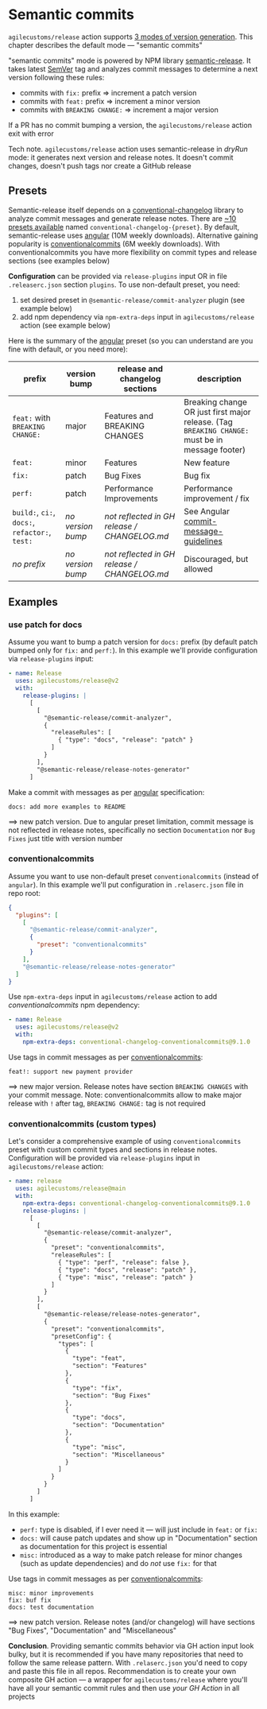 # Semantic commits

`agilecustoms/release` action supports [3 modes of version generation](./version-generation.md).
This chapter describes the default mode — "semantic commits"

"semantic commits" mode is powered by NPM library [semantic-release](https://github.com/semantic-release).
It takes latest [SemVer](https://semver.org) tag and analyzes commit messages to determine a next version following these rules:
- commits with `fix:` prefix ⇒ increment a patch version
- commits with `feat:` prefix ⇒ increment a minor version
- commits with `BREAKING CHANGE:` ⇒ increment a major version

If a PR has no commit bumping a version, the `agilecustoms/release` action exit with error

Tech note. `agilecustoms/release` action uses semantic-release in _dryRun_ mode:
it generates next version and release notes.
It doesn't commit changes, doesn't push tags nor create a GitHub release

## Presets

Semantic-release itself depends on a [conventional-changelog](https://github.com/conventional-changelog/conventional-changelog) library
to analyze commit messages and generate release notes.
There are [~10 presets available](https://github.com/conventional-changelog/conventional-changelog/tree/master/packages) named `conventional-changelog-{preset}`.
By default, semantic-release uses [angular](https://www.npmjs.com/package/conventional-changelog-angular) (10M weekly downloads).
Alternative gaining popularity is [conventionalcommits](https://www.npmjs.com/package/conventional-changelog-conventionalcommits) (6M weekly downloads).
With conventionalcommits you have more flexibility on commit types and release sections (see examples below)

**Configuration** can be provided via `release-plugins` input OR in file `.releaserc.json` section `plugins`.
To use non-default preset, you need:
1) set desired preset in `@semantic-release/commit-analyzer` plugin (see example below)
2) add npm dependency via `npm-extra-deps` input in `agilecustoms/release` action (see example below)

Here is the summary of the [angular](https://github.com/angular/angular/blob/main/contributing-docs/commit-message-guidelines.md) preset (so you can understand are you fine with default, or you need more):

| prefix                                         | version bump      | release and changelog sections               | description                                                                                                                               |
|------------------------------------------------|-------------------|----------------------------------------------|-------------------------------------------------------------------------------------------------------------------------------------------|
| `feat:` with `BREAKING CHANGE:`                | major             | Features  and  BREAKING CHANGES              | Breaking change OR just first major release. (Tag `BREAKING CHANGE:` must be in message footer)                                           |
| `feat:`                                        | minor             | Features                                     | New feature                                                                                                                               |
| `fix:`                                         | patch             | Bug Fixes                                    | Bug fix                                                                                                                                   |
| `perf:`                                        | patch             | Performance Improvements                     | Performance improvement / fix                                                                                                             |
| `build:`, `ci:`, `docs:`, `refactor:`, `test:` | _no version bump_ | _not reflected in GH release / CHANGELOG.md_ | See Angular [commit-message-guidelines](https://github.com/angular/angular/blob/main/contributing-docs/commit-message-guidelines.md#type) |
| _no prefix_                                    | _no version bump_ | _not reflected in GH release / CHANGELOG.md_ | Discouraged, but allowed                                                                                                                  |

## Examples

### use patch for docs

Assume you want to bump a patch version for `docs:` prefix (by default patch bumped only for `fix:` and `perf:`).
In this example we'll provide configuration via `release-plugins` input:

```yaml
- name: Release
  uses: agilecustoms/release@v2
  with:
    release-plugins: |
      [
        [
          "@semantic-release/commit-analyzer",
          {
            "releaseRules": [
              { "type": "docs", "release": "patch" }
            ]
          }
        ],
        "@semantic-release/release-notes-generator"
      ]
```

Make a commit with messages as per [angular](https://www.npmjs.com/package/conventional-changelog-angular) specification:
```text
docs: add more examples to README
```

==> new patch version. Due to angular preset limitation, commit message is not reflected in release notes,
specifically no section `Documentation` nor `Bug Fixes` just title with version number

### conventionalcommits

Assume you want to use non-default preset `conventionalcommits` (instead of `angular`).
In this example we'll put configuration in `.relaserc.json` file in repo root:

```json
{
  "plugins": [
    [
      "@semantic-release/commit-analyzer",
      {
        "preset": "conventionalcommits"
      }
    ],
    "@semantic-release/release-notes-generator"
  ]
}
```

Use `npm-extra-deps` input in `agilecustoms/release` action to add _conventionalcommits_ npm dependency:
```yaml
- name: Release
  uses: agilecustoms/release@v2
  with:
    npm-extra-deps: conventional-changelog-conventionalcommits@9.1.0
```

Use tags in commit messages as per [conventionalcommits](https://www.conventionalcommits.org/en/v1.0.0/):
```text
feat!: support new payment provider
```

==> new major version. Release notes have section `BREAKING CHANGES` with your commit message.
Note: conventionalcommits allow to make major release with `!` after tag, `BREAKING CHANGE:` tag is not required

### conventionalcommits (custom types)

Let's consider a comprehensive example of using `conventionalcommits` preset with custom commit types and sections in release notes.
Configuration will be provided via `release-plugins` input in `agilecustoms/release` action:

```yaml
- name: release
  uses: agilecustoms/release@main
  with:
    npm-extra-deps: conventional-changelog-conventionalcommits@9.1.0
    release-plugins: |
      [
        [
          "@semantic-release/commit-analyzer",
          {
            "preset": "conventionalcommits",
            "releaseRules": [
              { "type": "perf", "release": false },
              { "type": "docs", "release": "patch" },
              { "type": "misc", "release": "patch" }
            ]
          }
        ],
        [
          "@semantic-release/release-notes-generator",
          {
            "preset": "conventionalcommits",
            "presetConfig": {
              "types": [
                {
                  "type": "feat",
                  "section": "Features"
                },
                {
                  "type": "fix",
                  "section": "Bug Fixes"
                },
                {
                  "type": "docs",
                  "section": "Documentation"
                },
                {
                  "type": "misc",
                  "section": "Miscellaneous"
                }
              ]
            }
          }
        ]
      ]
```
In this example:
- `perf:` type is disabled, if I ever need it — will just include in `feat:` or `fix:`
- `docs:` will cause patch updates and show up in "Documentation" section as documentation for this project is essential
- `misc:` introduced as a way to make patch release for minor changes (such as update dependencies) and do _not_ use `fix:` for that

Use tags in commit messages as per [conventionalcommits](https://www.conventionalcommits.org/en/v1.0.0/):
```text
misc: minor improvements
fix: buf fix
docs: test documentation
```

==> new patch version. Release notes (and/or changelog) will have sections "Bug Fixes", "Documentation" and "Miscellaneous"

**Conclusion**. Providing semantic commits behavior via GH action input look bulky,
but it is recommended if you have many repositories that need to follow the same release pattern.
With `.relaserc.json` you'd need to copy and paste this file in all repos. Recommendation is to create your own composite GH action —
a wrapper for `agilecustoms/release` where you'll have all your semantic commit rules and then use *your GH Action* in all projects
